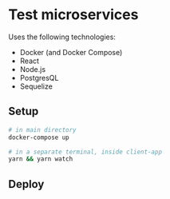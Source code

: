 # Test microservices

Uses the following technologies:

- Docker (and Docker Compose)
- React
- Node.js
- PostgresQL
- Sequelize

## Setup

```sh
# in main directory
docker-compose up

# in a separate terminal, inside client-app
yarn && yarn watch
```

## Deploy
